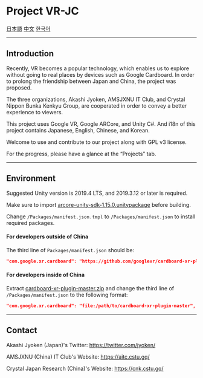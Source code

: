 # Project VR-JC

[日本語](README.ja.md) [中文](README.zh.md) [한국어](README.kr.md)

---

## Introduction

Recently, VR becomes a popular technology, which enables us to explore without going to real places by devices such as Google Cardboard. In order to prolong the friendship between Japan and China, the project was proposed.

The three organizations, Akashi Jyoken, AMSJXNU IT Club, and Crystal Nippon Bunka Kenkyu Group, are cooperated in order to convey a better experience to viewers.

This project uses Google VR, Google ARCore, and Unity C#. And i18n of this project contains Japanese, English, Chinese, and Korean.

Welcome to use and contribute to our project along with GPL v3 license.

For the progress, please have a glance at the “Projects” tab.

---

## Environment

Suggested Unity version is 2019.4 LTS, and 2019.3.12 or later is required.

Make sure to import [arcore-unity-sdk-1.15.0.unitypackage](https://github.com/google-ar/arcore-unity-sdk/releases/download/v1.18.0/arcore-unity-sdk-1.15.0.unitypackage) before building.

Change ```/Packages/manifest.json.tmpl``` to ```/Packages/manifest.json``` to install required packages.

#### For developers outside of China

The third line of ```Packages/manifest.json``` should be:

```json
"com.google.xr.cardboard": "https://github.com/googlevr/cardboard-xr-plugin.git",
```

#### For developers inside of China

Extract [cardboard-xr-plugin-master.zip](https://github.com/googlevr/cardboard-xr-plugin/archive/master.zip) and change the third line of ```/Packages/manifest.json``` to the following format:

```json
"com.google.xr.cardboard": "file:/path/to/cardboard-xr-plugin-master",
```

---

## Contact

Akashi Jyoken (Japan)'s Twitter: https://twitter.com/jyoken/

AMSJXNU (China) IT Club's Website: https://aitc.cstu.gq/

Crystal Japan Research (China)'s Website: https://cnk.cstu.gq/
